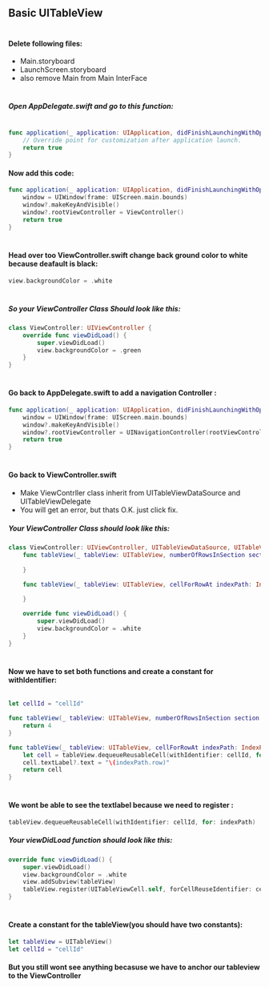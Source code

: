 ## Basic UITableView
#
#
#### Delete following files:
- Main.storyboard
- LaunchScreen.storyboard
- also remove Main from Main InterFace

#
#
##### Open AppDelegate.swift and go to this function:

```swift

func application(_ application: UIApplication, didFinishLaunchingWithOptions launchOptions: [UIApplication.LaunchOptionsKey: Any]?) -> Bool {
	// Override point for customization after application launch.
	return true
}

```
#### Now add this code:

```swift
func application(_ application: UIApplication, didFinishLaunchingWithOptions launchOptions: [UIApplication.LaunchOptionsKey: Any]?) -> Bool {
	window = UIWindow(frame: UIScreen.main.bounds)
	window?.makeKeyAndVisible()
	window?.rootViewController = ViewController()
	return true
}

```
#

#### Head over too ViewController.swift change back ground color to white because deafault is black:

```swift
view.backgroundColor = .white
```

#

##### So your ViewController Class Should look like this:

```swift
class ViewController: UIViewController {
	override func viewDidLoad() {
		super.viewDidLoad()
		view.backgroundColor = .green
	}
}
```
#

#### Go back to AppDelegate.swift to add  a navigation Controller :

```swift
func application(_ application: UIApplication, didFinishLaunchingWithOptions launchOptions: [UIApplication.LaunchOptionsKey: Any]?) -> Bool {
	window = UIWindow(frame: UIScreen.main.bounds)
	window?.makeKeyAndVisible()
	window?.rootViewController = UINavigationController(rootViewController: ViewController())
	return true
}
```

#

#### Go back to ViewController.swift 
 
 - Make ViewContrller class inherit from UITableViewDataSource and  UITableViewDelegate 
 - You will get an error, but thats O.K. just click fix.
 
 ##### Your ViewController Class should look like this:

```swift
class ViewController: UIViewController, UITableViewDataSource, UITableViewDelegate {
	func tableView(_ tableView: UITableView, numberOfRowsInSection section: Int) -> Int {
	
	}

	func tableView(_ tableView: UITableView, cellForRowAt indexPath: IndexPath) -> UITableViewCell {
		
	}

	override func viewDidLoad() {
		super.viewDidLoad()
		view.backgroundColor = .white
	}
}
```
#

#### Now we have to set both functions and create a constant for withIdentifier:

```swift

let cellId = "cellId"

func tableView(_ tableView: UITableView, numberOfRowsInSection section: Int) -> Int {
	return 4
}

func tableView(_ tableView: UITableView, cellForRowAt indexPath: IndexPath) -> UITableViewCell {
	let cell = tableView.dequeueReusableCell(withIdentifier: cellId, for: indexPath)	
	cell.textLabel?.text = "\(indexPath.row)"
	return cell
}

```

#

#### We wont be able to see the textlabel because we need to register :
```swift
tableView.dequeueReusableCell(withIdentifier: cellId, for: indexPath)
```

##### Your viewDidLoad function should look like this:
```swift
override func viewDidLoad() {
	super.viewDidLoad()
	view.backgroundColor = .white
	view.addSubview(tableView)
	tableView.register(UITableViewCell.self, forCellReuseIdentifier: cellId)
}

```


#

#### Create a constant for the tableView(you should have two constants):
```swift
let tableView = UITableView()
let cellId = "cellId"
```

#### But you still wont see anything becasuse we have to anchor our tableview to the ViewController
```swift

```
